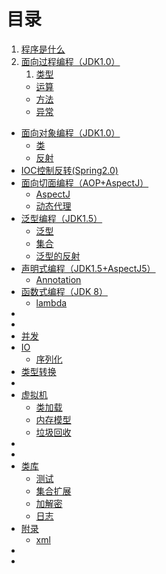# 目录

1. [程序是什么](1/程序是什么.md)
2. [面向过程编程（JDK1.0）]()
    1. [类型]()
    * [运算]()
    * [方法]()
    * [异常]()
* [面向对象编程（JDK1.0）]()
    * [类]()
    * [反射]()
* [IOC控制反转(Spring2.0)]()
* [面向切面编程（AOP+AspectJ）]()
    * [AspectJ]()
    * [动态代理]()
* [泛型编程（JDK1.5）]()
    * [泛型]()
    * [集合]()
    * [泛型的反射]()
* [声明式编程（JDK1.5+AspectJ5）]()
    * [Annotation]()
* [函数式编程（JDK 8）]()
    * [lambda]()
* []()
* []()
* [并发]()
* [IO]()
    * [序列化]()
* [类型转换]()
* []()
* [虚拟机]()
    * [类加载]()
    * [内存模型]()
    * [垃圾回收]()
* []()
* []()
* [类库]() 
    * [测试]()
    * [集合扩展]()
    * [加解密]()
    * [日志]()
* [附录]()
    * [xml]()
* []()
* []()
